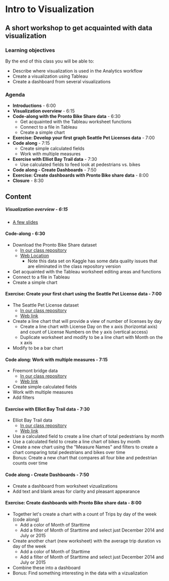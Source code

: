 # Intro to Visualization
## A short workshop to get acquainted with data visualization

### Learning objectives
By the end of this class you will be able to:
* Describe where visualization is used in the Analytics workflow
* Create a visualization using Tableau
* Create a dashboard from several visualizations

### Agenda
* **Introductions** -  6:00
* **Visualization overview**  -  6:15
* **Code-along with the Pronto Bike Share data**  -  6:30
  * Get acquainted  with the Tableau worksheet functions
  * Connect to a file in Tableau
  * Create a simple chart
* **Exercise: Develop your first graph Seattle Pet Licenses data**  -  7:00
* **Code along**  -  7:15
  * Create simple calculated fields
  * Work with multiple measures
* **Exercise with Elliot Bay Trail data**  -  7:30 
  * Use calculated fields to feed look at pedestrians vs. bikes
* **Code along - Create Dashboards**  -  7:50
* **Exercise: Create dashboards with Pronto Bike share data**  -  8:00
* **Closure**  -  8:30
 
## Content

##### Visualization overview  -  6:15
* [A few slides](https://docs.google.com/presentation/d/1fRl4N4mOWAYA5mRbtbnBE5lQMnku0eSJa6vqJq9oUgI/edit?usp=sharing)
 
#### Code-along  -  6:30
* Download the Pronto Bike Share dataset
  * [In our class repository](/Pronto_bike_share_visualization/cycle-share-dataset/2015_trip_data.csv)
  * [Web Location](https://www.kaggle.com/pronto/cycle-share-dataset)
    * Note this data set on Kaggle has some data quality issues that are eliminated in the class repository version
* Get acquainted with the Tableau worksheet editing areas and functions
* Connect to a file in Tableau
* Create a simple chart
 
#### Exercise: Create your first chart using the Seattle Pet License data  -  7:00
* The Seattle Pet License dataset
    * [In our class repository](/Seattle_pet_license_data/Seattle_Pet_Licenses_2016_to_2018.csv)
    * [Web link](https://data.seattle.gov/Community/Seattle-Pet-Licenses/jguv-t9rb)
* Create a line chart that will provide a view of number of licenses by day
  * Create a line chart with License Day on the x axis (horizontal axis) and count of License Numbers on the y axis (vertical access)
  * Duplicate worksheet and modify to be a line chart with Month on the x axis
* Modify to be a bar chart
  
#### Code along: Work with multiple measures  -  7:15
* Freemont bridge data
  * [In our class repository](/Freemont_bridge_data/Freemont_bridge_bike_traffic-daily.json)
  * [Web link](https://data.seattle.gov/Transportation/Fremont-Bridge-Daily-Bicycle-Counts/eytj-7qg9/data)
* Create simple calculated fields
* Work with multiple measures
* Add filters

#### Exercise with Elliot Bay Trail data  -  7:30
* Elliot Bay Trail data
  * [In our class repository](/Elliot_bay_trail_data/Elliott_Bay_Trail_in_Myrtle_Edwards_Park.csv)
  * [Web link](https://data.seattle.gov/Transportation/Elliott-Bay-Trail-in-Myrtle-Edwards-Park/4qej-qvrz)
* Use a calculated field to create a line chart of total pedestrians by month
* Use a calculated field to create a line chart of bikes by month
* Create a new chart using the "Measure Names" and filters to create a chart comparing total pedestrians and bikes over time
* Bonus: Create a new chart that compares all four bike and pedestrian counts over time
  
#### Code along - Create Dashboards  -  7:50
* Create a dashboard from worksheet vizualizations
* Add text and blank areas for clarity and pleasant appearance

#### Exercise: Create dashboards with Pronto Bike share data  -  8:00
* Together let's create a chart with a count of Trips by day of the week (code along)
  * Add a color of Month of Starttime
  * Add a filter of Month of Starttime and select just December 2014 and July or 2015
* Create another chart (new worksheet) with the average trip duration vs day of the week
  * Add a color of Month of Starttime
  * Add a filter of Month of Starttime and select just December 2014 and July or 2015
* Combine these into a dashboard
* Bonus: Find something interesting in the data with a vizualization
  
